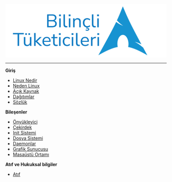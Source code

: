 [![Logo](images/banner.svg)](https://bilinclilinuxtuketicileri.github.io)

---

**Giriş**

- [<i class="fa-brands fa-linux"></i> Linux Nedir](README.md)
- [<i class="fa-solid fa-question"></i> Neden Linux](neden-linux.md)
- [<i class="fas fa-code"></i> Açık Kaynak](acik-kaynak.md)
- [<i class="fa-brands fa-ubuntu"></i> Dağıtımlar](dagitimlar.md)
- [<i class="fa-solid fa-book"></i> Sözlük](sozluk.md)

**Bileşenler**

- [<i class="fas fa-play-circle"></i> Önyükleyici](onyukleyici.md)
- [<i class="fa-brands fa-linux"></i> Çekirdek](cekirdek.md)
- [<i class="fas fa-cogs"></i> Init Sistemi](init-sistemi.md)
- [<i class="fas fa-hdd"></i> Dosya Sistemi](dosya-sistemi.md)
- [<i class="fas fa-server"></i> Daemonlar](daemonlar.md)
- [<i class="fas fa-tv"></i> Grafik Sunucusu](grafik-sunucusu.md)
- [<i class="fas fa-desktop"></i> Masaüstü Ortamı](masaustu-ortami.md)

<!--
**Rehberler**

- [<i class="fas fa-microchip"></i> Sürücüler](comesoon.md)
- [<i class="fas fa-cogs"></i> Sistem Yapılandırma](comesoon.md)
- [<i class="fas fa-box"></i> Paket Yöneticileri](comesoon.md)
- [<i class="fas fa-paint-brush"></i> Özelleştirme](comesoon.md)
- [<i class="fas fa-tachometer-alt"></i> Optimizasyon](comesoon.md)
-->

**Atıf ve Hukuksal bilgiler**

- [<i class="fas fa-copyright"></i> Atıf](atif.md)
<!--
**Uygulamalar**

-->
